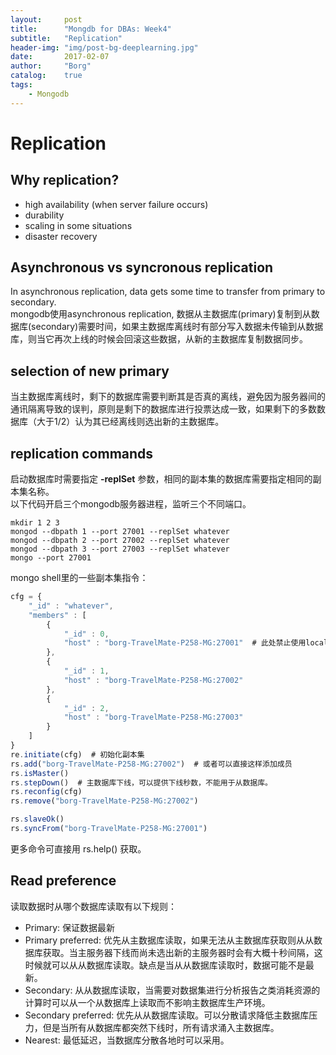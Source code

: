 ```yaml
---
layout: 	post
title:		"Mongdb for DBAs: Week4"
subtitle:	"Replication"
header-img:	"img/post-bg-deeplearning.jpg"
date:		2017-02-07
author: 	"Borg"
catalog:	true
tags:
    - Mongodb
---
```


# Replication

## Why replication?
- high availability (when server failure occurs)
- durability
- scaling in some situations
- disaster recovery

## Asynchronous vs syncronous replication
In asynchronous replication, data gets some time to transfer from primary to secondary.  
mongodb使用asynchronous replication, 数据从主数据库(primary)复制到从数据库(secondary)需要时间，如果主数据库离线时有部分写入数据未传输到从数据库，则当它再次上线的时候会回滚这些数据，从新的主数据库复制数据同步。

## selection of new primary
当主数据库离线时，剩下的数据库需要判断其是否真的离线，避免因为服务器间的通讯隔离导致的误判，原则是剩下的数据库进行投票达成一致，如果剩下的多数数据库（大于1/2）认为其已经离线则选出新的主数据库。

## replication commands
启动数据库时需要指定 **-replSet** 参数，相同的副本集的数据库需要指定相同的副本集名称。  
以下代码开启三个mongodb服务器进程，监听三个不同端口。

```shell
mkdir 1 2 3
mongod --dbpath 1 --port 27001 --replSet whatever
mongod --dbpath 2 --port 27002 --replSet whatever
mongod --dbpath 3 --port 27003 --replSet whatever
mongo --port 27001
```
mongo shell里的一些副本集指令：

```javascript
cfg = {
	"_id" : "whatever",
	"members" : [
		{
			"_id" : 0,
			"host" : "borg-TravelMate-P258-MG:27001"  # 此处禁止使用localhost，可以通过rs.status查看获取。
		},
		{
			"_id" : 1,
			"host" : "borg-TravelMate-P258-MG:27002"
		},
		{
			"_id" : 2,
			"host" : "borg-TravelMate-P258-MG:27003"
		}
	]
}
re.initiate(cfg)  # 初始化副本集
rs.add("borg-TravelMate-P258-MG:27002")  # 或者可以直接这样添加成员
rs.isMaster()
rs.stepDown()  # 主数据库下线，可以提供下线秒数，不能用于从数据库。
rs.reconfig(cfg)
rs.remove("borg-TravelMate-P258-MG:27002")

rs.slaveOk()
rs.syncFrom("borg-TravelMate-P258-MG:27001")
```
更多命令可直接用 rs.help() 获取。

## Read preference
读取数据时从哪个数据库读取有以下规则：

- Primary: 保证数据最新
- Primary preferred: 优先从主数据库读取，如果无法从主数据库获取则从从数据库获取。当主服务器下线而尚未选出新的主服务器时会有大概十秒间隔，这时候就可以从从数据库读取。缺点是当从从数据库读取时，数据可能不是最新。
- Secondary: 从从数据库读取，当需要对数据集进行分析报告之类消耗资源的计算时可以从一个从数据库上读取而不影响主数据库生产环境。
- Secondary preferred: 优先从从数据库读取。可以分散请求降低主数据库压力，但是当所有从数据库都突然下线时，所有请求涌入主数据库。
- Nearest: 最低延迟，当数据库分散各地时可以采用。
